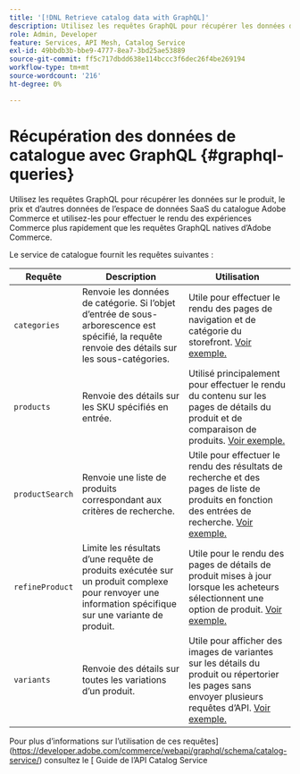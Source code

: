 ```yaml
---
title: '[!DNL Retrieve catalog data with GraphQL]'
description: Utilisez les requêtes GraphQL pour récupérer les données du catalogue afin d’alimenter les expériences Commerce.
role: Admin, Developer
feature: Services, API Mesh, Catalog Service
exl-id: 49bbdb3b-bbe9-4777-8ea7-3bd25ae53889
source-git-commit: ff5c717dbdd638e114bccc3f6dec26f4be269194
workflow-type: tm+mt
source-wordcount: '216'
ht-degree: 0%

---
```


# Récupération des données de catalogue avec GraphQL {#graphql-queries}

Utilisez les requêtes GraphQL pour récupérer les données sur le produit, le prix et d’autres données de l’espace de données SaaS du catalogue Adobe Commerce et utilisez-les pour effectuer le rendu des expériences Commerce plus rapidement que les requêtes GraphQL natives d’Adobe Commerce.

Le service de catalogue fournit les requêtes suivantes :

| Requête | Description | Utilisation |
|-------|-------------|-------|
| `categories` | Renvoie les données de catégorie. Si l’objet d’entrée de sous-arborescence est spécifié, la requête renvoie des détails sur les sous-catégories. | Utile pour effectuer le rendu des pages de navigation et de catégorie du storefront. [Voir exemple.](https://developer.adobe.com/commerce/webapi/graphql/schema/catalog-service/queries/categories/) |
| `products` | Renvoie des détails sur les SKU spécifiés en entrée. | Utilisé principalement pour effectuer le rendu du contenu sur les pages de détails du produit et de comparaison de produits. [Voir exemple.](https://developer.adobe.com/commerce/webapi/graphql/schema/catalog-service/queries/categories/) |
| `productSearch` | Renvoie une liste de produits correspondant aux critères de recherche. | Utile pour effectuer le rendu des résultats de recherche et des pages de liste de produits en fonction des entrées de recherche. [Voir exemple.](https://developer.adobe.com/commerce/webapi/graphql/schema/catalog-service/queries/products/) |
| `refineProduct` | Limite les résultats d’une requête de produits exécutée sur un produit complexe pour renvoyer une information spécifique sur une variante de produit. | Utile pour le rendu des pages de détails de produit mises à jour lorsque les acheteurs sélectionnent une option de produit. [Voir exemple.](https://developer.adobe.com/commerce/webapi/graphql/schema/catalog-service/queries/refine-product/) |
| `variants` | Renvoie des détails sur toutes les variations d’un produit. | Utile pour afficher des images de variantes sur les détails du produit ou répertorier les pages sans envoyer plusieurs requêtes d’API. [Voir exemple.](https://developer.adobe.com/commerce/webapi/graphql/schema/catalog-service/queries/product-variants/) |

Pour plus d’informations sur l’utilisation de ces requêtes](https://developer.adobe.com/commerce/webapi/graphql/schema/catalog-service/) consultez le [ Guide de l’API Catalog Service

